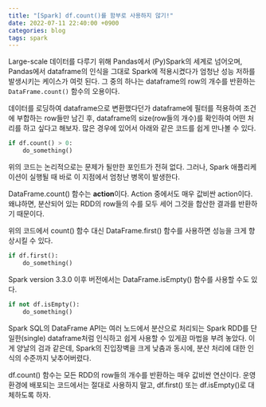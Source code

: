 ```yaml
---
title: "[Spark] df.count()를 함부로 사용하지 않기!"
date: 2022-07-11 22:40:00 +0900
categories: blog
tags: spark
---
```


Large-scale 데이터를 다루기 위해 Pandas에서 (Py)Spark의 세계로 넘어오며, Pandas에서 dataframe의 인식을 그대로 Spark에 적용시켰다가 엄청난 성능 저하를 발생시키는 케이스가 여럿 된다. 그 중의 하나는 dataframe의 row의 개수를 반환하는 `DataFrame.count()` 함수의 오용이다.

데이터를 로딩하여 dataframe으로 변환했다던가 dataframe에 필터를 적용하여 조건에 부합하는 row들만 남긴 후, dataframe의 size(row들의 개수)를 확인하여 어떤 처리를 하고 싶다고 해보자. 많은 경우에 있어서 아래와 같은 코드를 쉽게 만나볼 수 있다.

```python
if df.count() > 0:
    do_something()
```

위의 코드는 논리적으로는 문제가 될만한 포인트가 전혀 없다. 그러나, Spark 애플리케이션이 실행될 때 바로 이 지점에서 엄청난 병목이 발생한다.

DataFrame.count() 함수는 **action**이다. Action 중에서도 매우 값비싼 action이다. 왜냐하면, 분산되어 있는 RDD의 row들의 수를 모두 세어 그것을 합산한 결과를 반환하기 때문이다. 

위의 코드에서 count() 함수 대신 DataFrame.first() 함수를 사용하면 성능을 크게 향상시킬 수 있다.

```python
if df.first():
    do_something()
```

Spark version 3.3.0 이후 버전에서는 DataFrame.isEmpty() 함수를 사용할 수도 있다.

```python
if not df.isEmpty():
    do_something()
```

Spark SQL의 DataFrame API는 여러 노드에서 분산으로 처리되는 Spark RDD를 단일한(single) dataframe처럼 인식하고 쉽게 사용할 수 있게끔 마법을 부려 놓았다. 이게 양날의 검과 같은데, Spark의 진입장벽을 크게 낮춤과 동시에, 분산 처리에 대한 인식의 수준까지 낮추어버렸다. 

df.count() 함수는 모든 RDD의 row들의 개수를 반환하는 매우 값비싼 연산이다. 운영 환경에 배포되는 코드에서는 절대로 사용하지 말고, df.first() 또는 df.isEmpty()로 대체하도록 하자.